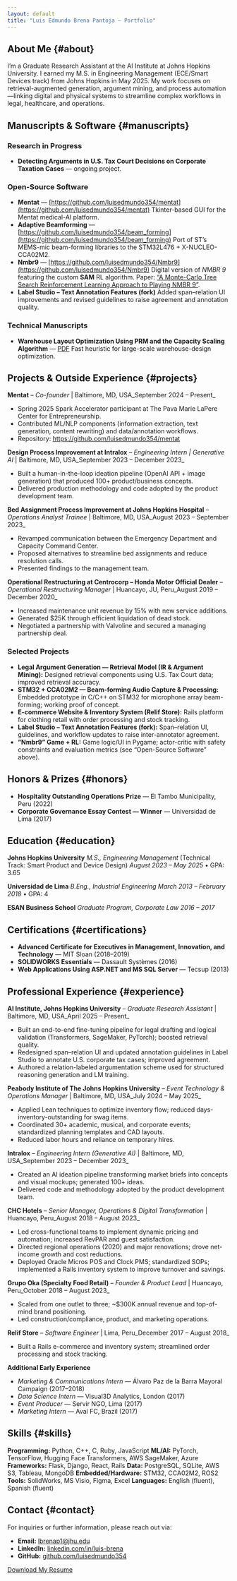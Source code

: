 ```yaml
---
layout: default
title: "Luis Edmundo Brena Pantoja – Portfolio"
---
```

## About Me {#about}

I’m a Graduate Research Assistant at the AI Institute at Johns Hopkins University. I earned my M.S. in Engineering Management (ECE/Smart Devices track) from Johns Hopkins in May 2025. My work focuses on retrieval-augmented generation, argument mining, and process automation—linking digital and physical systems to streamline complex workflows in legal, healthcare, and operations.

## Manuscripts & Software {#manuscripts}

### Research in Progress

- **Detecting Arguments in U.S. Tax Court Decisions on Corporate Taxation Cases** — ongoing project.

### Open-Source Software

- **Mentat** — [https://github.com/luisedmundo354/mentat](https://github.com/luisedmundo354/mentat)
  Tkinter-based GUI for the Mentat medical-AI platform.
- **Adaptive Beamforming** — [https://github.com/luisedmundo354/beam_forming](https://github.com/luisedmundo354/beam_forming)
  Port of ST’s MEMS-mic beam-forming libraries to the STM32L476 + X-NUCLEO-CCA02M2.
- **Nmbr9** — [https://github.com/luisedmundo354/Nmbr9](https://github.com/luisedmundo354/Nmbr9)
  Digital version of *NMBR 9* featuring the custom **SAM** RL algorithm.
  Paper: [“A Monte-Carlo Tree Search Reinforcement Learning Approach to Playing NMBR 9”](assets/rl.pdf).
- **Label Studio – Text Annotation Features (fork)**
  Added span–relation UI improvements and revised guidelines to raise agreement and annotation quality.

### Technical Manuscripts

- **Warehouse Layout Optimization Using PRM and the Capacity Scaling Algorithm** — [PDF](assets/optimization.pdf)
  Fast heuristic for large-scale warehouse-design optimization.

## Projects & Outside Experience {#projects}

**Mentat** – *Co-founder* | Baltimore, MD, USA_September 2024 – Present_

- Spring 2025 Spark Accelerator participant at The Pava Marie LaPere Center for Entrepreneurship.
- Contributed ML/NLP components (information extraction, text generation, content rewriting) and data/annotation workflows.
- Repository: https://github.com/luisedmundo354/mentat

**Design Process Improvement at Intralox** – *Engineering Intern | Generative AI* | Baltimore, MD, USA_September 2023 – December 2023_

- Built a human-in-the-loop ideation pipeline (OpenAI API + image generation) that produced 100+ product/business concepts.
- Delivered production methodology and code adopted by the product development team.

**Bed Assignment Process Improvement at Johns Hopkins Hospital** – *Operations Analyst Trainee* | Baltimore, MD, USA_August 2023 – September 2023_

- Revamped communication between the Emergency Department and Capacity Command Center.
- Proposed alternatives to streamline bed assignments and reduce resolution calls.
- Presented findings to the management team.

**Operational Restructuring at Centrocorp – Honda Motor Official Dealer** – *Operational Restructuring Manager* | Huancayo, JU, Peru_August 2019 – December 2020_

- Increased maintenance unit revenue by 15% with new service additions.
- Generated $25K through efficient liquidation of dead stock.
- Negotiated a partnership with Valvoline and secured a managing partnership deal.

### Selected Projects

- **Legal Argument Generation — Retrieval Model (IR & Argument Mining):** Designed retrieval components using U.S. Tax Court data; improved retrieval accuracy.
- **STM32 + CCA02M2 — Beam-forming Audio Capture & Processing:** Embedded prototype in C/C++ on STM32 for microphone array beam-forming; working proof of concept.
- **E-commerce Website & Inventory System (Relif Store):** Rails platform for clothing retail with order processing and stock tracking.
- **Label Studio – Text Annotation Features (fork):** Span–relation UI, guidelines, and workflow updates to raise inter-annotator agreement.
- **“Nmbr9” Game + RL:** Game logic/UI in Pygame; actor-critic with safety constraints and evaluation metrics (see “Open-Source Software” above).

## Honors & Prizes {#honors}

- **Hospitality Outstanding Operations Prize** — El Tambo Municipality, Peru (2022)
- **Corporate Governance Essay Contest — Winner** — Universidad de Lima (2017)

## Education {#education}

**Johns Hopkins University**
*M.S., Engineering Management* (Technical Track: Smart Product and Device Design)
_August 2023 – May 2025_ • GPA: 3.65

**Universidad de Lima**
*B.Eng., Industrial Engineering*
_March 2013 – February 2018_ • GPA: 4

**ESAN Business School**
*Graduate Program, Corporate Law*
_2016 – 2017_

## Certifications {#certifications}

- **Advanced Certificate for Executives in Management, Innovation, and Technology** — MIT Sloan (2018–2019)
- **SOLIDWORKS Essentials** — Dassault Systèmes (2016)
- **Web Applications Using ASP.NET and MS SQL Server** — Tecsup (2013)

## Professional Experience {#experience}

**AI Institute, Johns Hopkins University** – *Graduate Research Assistant* | Baltimore, MD, USA_April 2025 – Present_

- Built an end-to-end fine-tuning pipeline for legal drafting and logical validation (Transformers, SageMaker, PyTorch); boosted retrieval quality.
- Redesigned span–relation UI and updated annotation guidelines in Label Studio to annotate U.S. corporate tax cases; improved agreement.
- Authored a relation-labeled argumentation scheme used for structured reasoning generation and LM training.

**Peabody Institute of The Johns Hopkins University** – *Event Technology & Operations Manager* | Baltimore, MD, USA_July 2024 – May 2025_

- Applied Lean techniques to optimize inventory flow; reduced days-inventory-outstanding for swag items.
- Coordinated 30+ academic, musical, and corporate events; standardized planning templates and CAD layouts.
- Reduced labor hours and reliance on temporary hires.

**Intralox** – *Engineering Intern (Generative AI)* | Baltimore, MD, USA_September 2023 – December 2023_

- Created an AI ideation pipeline transforming market briefs into concepts and visual mockups; generated 100+ ideas.
- Delivered code and methodology adopted by the product development team.

**CHC Hotels** – *Senior Manager, Operations & Digital Transformation* | Huancayo, Peru_August 2018 – August 2023_

- Led cross-functional teams to implement dynamic pricing and automation; increased RevPAR and guest satisfaction.
- Directed regional operations (2020) and major renovations; drove net-income growth and cost reductions.
- Deployed Oracle Micros POS and Clock PMS; standardized SOPs; implemented a Rails inventory system to improve turnover and savings.

**Grupo Oka (Specialty Food Retail)** – *Founder & Product Lead* | Huancayo, Peru_October 2018 – August 2023_

- Scaled from one outlet to three; ~$300K annual revenue and top-of-mind brand positioning.
- Led construction/compliance, product, and marketing operations.

**Relif Store** – *Software Engineer* | Lima, Peru_December 2017 – August 2018_

- Built a Rails e-commerce and inventory system; streamlined order processing and stock tracking.

**Additional Early Experience**

- *Marketing & Communications Intern* — Álvaro Paz de la Barra Mayoral Campaign (2017–2018)
- *Data Science Intern* — Visual3D Analytics, London (2017)
- *Event Producer* — Servir NGO, Lima (2017)
- *Marketing Intern* — Avaí FC, Brazil (2017)

## Skills {#skills}

**Programming:** Python, C++, C, Ruby, JavaScript
**ML/AI:** PyTorch, TensorFlow, Hugging Face Transformers, AWS SageMaker, Azure
**Frameworks:** Flask, Django, React, Rails
**Data:** PostgreSQL, SQLite, AWS S3, Tableau, MongoDB
**Embedded/Hardware:** STM32, CCA02M2, ROS2
**Tools:** SolidWorks, MS Visio, Figma, Excel
**Languages:** English (fluent), Spanish (fluent)

## Contact {#contact}

For inquiries or further information, please reach out via:

- **Email:** [lbrenap1@jhu.edu](mailto:lbrenap1@jhu.edu)
- **LinkedIn:** [linkedin.com/in/luis-brena](https://www.linkedin.com/in/luis-brena/)
- **GitHub:** [github.com/luisedmundo354](https://github.com/luisedmundo354)

[Download My Resume](assets/resume.pdf)
